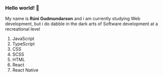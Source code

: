 ### Hello world! 🤙 

 My name is **Rúni Gudmundarson** and i am currently studying Web development, but i do dabble in the dark arts of Software development at a recreational level

1. JavaScript 
2. TypeScript 
3. CSS
4. SCSS
5. HTML
6. React
7. React Native

<!--
**Raygud/Raygud** is a ✨ _special_ ✨ repository because its `README.md` (this file) appears on your GitHub profile.

